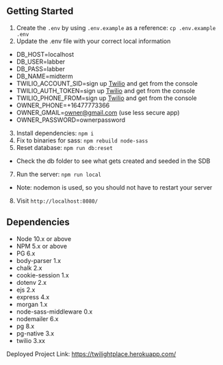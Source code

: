 ## Getting Started

1. Create the `.env` by using `.env.example` as a reference: `cp .env.example .env`
2. Update the .env file with your correct local information

- DB_HOST=localhost
- DB_USER=labber
- DB_PASS=labber
- DB_NAME=midterm
- TWILIO_ACCOUNT_SID=sign up [Twilio](https://www.twilio.com/try-twilio) and get from the console
- TWILIO_AUTH_TOKEN=sign up [Twilio](https://www.twilio.com/try-twilio) and get from the console
- TWILIO_PHONE_FROM=sign up [Twilio](https://www.twilio.com/try-twilio) and get from the console
- OWNER_PHONE=+16477773366
- OWNER_GMAIL=owner@gmail.com (use less secure app)
- OWNER_PASSWORD=ownerpassword

3. Install dependencies: `npm i`
4. Fix to binaries for sass: `npm rebuild node-sass`
5. Reset database: `npm run db:reset`

- Check the db folder to see what gets created and seeded in the SDB

7. Run the server: `npm run local`

- Note: nodemon is used, so you should not have to restart your server

8. Visit `http://localhost:8080/`

## Dependencies

- Node 10.x or above
- NPM 5.x or above
- PG 6.x
- body-parser 1.x
- chalk 2.x
- cookie-session 1.x
- dotenv 2.x
- ejs 2.x
- express 4.x
- morgan 1.x
- node-sass-middleware 0.x
- nodemailer 6.x
- pg 8.x
- pg-native 3.x
- twilio 3.xx

Deployed Project Link: https://twilightplace.herokuapp.com/
